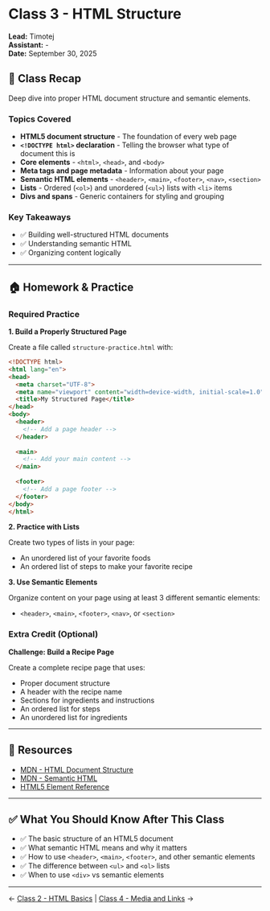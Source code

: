 # Class 3 - HTML Structure

**Lead:** Timotej  
**Assistant:** -  
**Date:** September 30, 2025

## 📝 Class Recap

Deep dive into proper HTML document structure and semantic elements.

### Topics Covered

- **HTML5 document structure** - The foundation of every web page
- **`<!DOCTYPE html>` declaration** - Telling the browser what type of document this is
- **Core elements** - `<html>`, `<head>`, and `<body>`
- **Meta tags and page metadata** - Information about your page
- **Semantic HTML elements** - `<header>`, `<main>`, `<footer>`, `<nav>`, `<section>`
- **Lists** - Ordered (`<ol>`) and unordered (`<ul>`) lists with `<li>` items
- **Divs and spans** - Generic containers for styling and grouping

### Key Takeaways

- ✅ Building well-structured HTML documents
- ✅ Understanding semantic HTML
- ✅ Organizing content logically

---

## 🏠 Homework & Practice

### Required Practice

**1. Build a Properly Structured Page**

Create a file called `structure-practice.html` with:
```html
<!DOCTYPE html>
<html lang="en">
<head>
  <meta charset="UTF-8">
  <meta name="viewport" content="width=device-width, initial-scale=1.0">
  <title>My Structured Page</title>
</head>
<body>
  <header>
    <!-- Add a page header -->
  </header>
  
  <main>
    <!-- Add your main content -->
  </main>
  
  <footer>
    <!-- Add a page footer -->
  </footer>
</body>
</html>
```

**2. Practice with Lists**

Create two types of lists in your page:
- An unordered list of your favorite foods
- An ordered list of steps to make your favorite recipe

**3. Use Semantic Elements**

Organize content on your page using at least 3 different semantic elements:
- `<header>`, `<main>`, `<footer>`, `<nav>`, or `<section>`

### Extra Credit (Optional)

**Challenge: Build a Recipe Page**

Create a complete recipe page that uses:
- Proper document structure
- A header with the recipe name
- Sections for ingredients and instructions
- An ordered list for steps
- An unordered list for ingredients

---

## 📖 Resources

- [MDN - HTML Document Structure](https://developer.mozilla.org/en-US/docs/Learn/HTML/Introduction_to_HTML/Document_and_website_structure)
- [MDN - Semantic HTML](https://developer.mozilla.org/en-US/docs/Glossary/Semantics)
- [HTML5 Element Reference](https://developer.mozilla.org/en-US/docs/Web/HTML/Element)

---

## ✅ What You Should Know After This Class

- ✅ The basic structure of an HTML5 document
- ✅ What semantic HTML means and why it matters
- ✅ How to use `<header>`, `<main>`, `<footer>`, and other semantic elements
- ✅ The difference between `<ul>` and `<ol>` lists
- ✅ When to use `<div>` vs semantic elements

---

← [Class 2 - HTML Basics](./class2-html-basics.md) | [Class 4 - Media and Links](./class4-media-and-links.md) →
